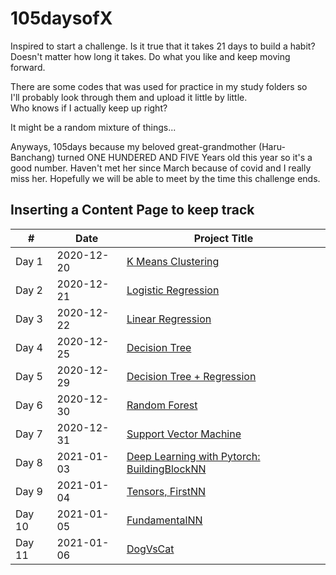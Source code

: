 # 105daysofX
Inspired to start a challenge.
Is it true that it takes 21 days to build a habit?<br />
Doesn't matter how long it takes. Do what you like and keep moving forward.<br />

There are some codes that was used for practice in my study folders so <br/> 
I'll probably look through them and upload it little by little. <br />
Who knows if I actually keep up right?

It might be a random mixture of things...

Anyways, 105days because my beloved great-grandmother (Haru-Banchang) turned
ONE HUNDERED AND FIVE Years old this year so it's a good number.
Haven't met her since March because of covid and I really miss her.
Hopefully we will be able to meet by the time this challenge ends.

## Inserting a Content Page to keep track
| # | Date | Project Title |
| - | ---- | ------------------- |
| Day 1 | 2020-12-20 | [K Means Clustering](https://github.com/rielau/105daysofX/tree/main/k-means) |
| Day 2 | 2020-12-21 | [Logistic Regression](https://github.com/rielau/105daysofX/tree/main/logistic-regression) |
| Day 3 | 2020-12-22 | [Linear Regression](https://github.com/rielau/105daysofX/tree/main/linear-regression) |
| Day 4 | 2020-12-25 | [Decision Tree](https://github.com/rielau/105daysofX/tree/main/decision-tree) |
| Day 5 | 2020-12-29 | [Decision Tree + Regression](https://github.com/rielau/105daysofX/tree/main/decision-tree) |
| Day 6 | 2020-12-30 | [Random Forest](https://github.com/rielau/105daysofX/tree/main/random-forest) |
| Day 7 | 2020-12-31 | [Support Vector Machine](https://github.com/rielau/105daysofX/tree/main/SVM) |
| Day 8 | 2021-01-03 | [Deep Learning with Pytorch: BuildingBlockNN](https://github.com/rielau/105daysofX/tree/main/deep-learning-with-pytorch) |
| Day 9 | 2021-01-04 | [Tensors, FirstNN ](https://github.com/rielau/105daysofX/tree/main/deep-learning-with-pytorch) |
| Day 10 | 2021-01-05 | [FundamentalNN ](https://github.com/rielau/105daysofX/tree/main/deep-learning-with-pytorch) |
| Day 11 | 2021-01-06 | [DogVsCat ](https://github.com/rielau/105daysofX/tree/main/deep-learning-with-pytorch) |
